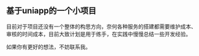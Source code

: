 ## 基于uniapp的一个小项目

目前对于项目还没有一个整体的构思方向，奈何各种服务的搭建都需要维护成本、审核的时间成本，目前大致计划是用于练手，在实践中慢慢总结一些开发经验。

如果你有更好的想法，不妨联系我。
